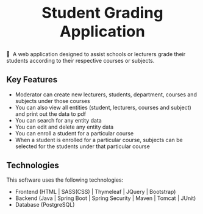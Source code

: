 <h1 style="font-size: 40px" align="center">
    Student Grading Application 
</h1>

📄&nbsp; A web application designed to assist schools or lecturers grade their students according to their respective courses or subjects.

## Key Features
* Moderator can create new lecturers, students, department, courses and subjects under those courses
* You can also view all entities (student, lecturers, courses and subject) and print out the data to pdf
* You can search for any entity data
* You can edit and delete any entity data
* You can enroll a student for a particular course
* When a student is enrolled for a particular course, subjects can be selected for the students under that particular course


## Technologies
This software uses the following technologies:
* Frontend (HTML | SASS(CSS) | Thymeleaf | JQuery | Bootstrap)
* Backend (Java | Spring Boot | Spring Security | Maven | Tomcat | JUnit)
* Database (PostgreSQL)


